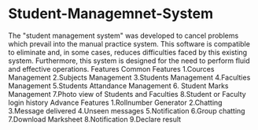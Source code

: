 # Student-Managemnet-System
The "student management system" was developed to cancel problems which prevail into the manual practice system. This software is compatible to eliminate and, in some cases, reduces difficulties faced by this existing system. Furthermore, this system is designed for the need to perform fluid and effective operations.
Features
  Common Features
      1.Cources Management
      2.Subjects Management
      3.Students Management
      4.Faculties Management
      5.Students Attandance Management
      6. Student Marks Management
      7.Photo view of Students and Faculties
      8.Student or Faculty login history
  Advance Features
      1.Rollnumber Generator
      2.Chatting
      3.Message delivered
      4.Unseen messages
      5.Notification
      6.Group chatting
      7.Download Marksheet
      8.Notification
      9.Declare result
